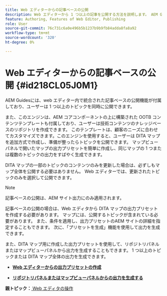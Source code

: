 ```yaml
---
title: Web エディターからの記事ベースの公開
description: Web エディターから 1 つ以上の記事を公開する方法を説明します。 AEM Guidesの DITA マップ内の 1 つ以上のトピックの出力を生成します。
feature: Authoring, Features of Web Editor, Publishing
role: User
source-git-commit: 76c731c6a0e496b5b1237b9b9fb84adda8fa8a92
workflow-type: tm+mt
source-wordcount: '320'
ht-degree: 0%

---
```


# Web エディターからの記事ベースの公開 {#id218CL05J0M1}

AEM Guidesには、web エディター内で統合された記事ベースの公開機能が付属しており、ユーザーは 1 つ以上のトピックを同時に公開できます。

また、このエンジンは、AEM コアコンポーネントの上に構築された OOTB コンテンツテンプレートも付属しており、ユーザーは技術コンテンツのナレッジベースのリポジトリを作成できます。 このテンプレートは、顧客のニーズに合わせてカスタマイズできます。このエンジンを使用すると、ユーザーは DITA マップを追加方式で作成し、準備が整ったらトピックを公開できます。 マップビューパネルで開いたマップの出力プリセットを簡単に作成し、同じマップの 1 つまたは複数のトピックの出力をすばやく生成できます。

DITA マップの一部のトピックのコンテンツのみを更新した場合は、必ずしもマップ全体を公開する必要はありません。 Web エディターでは、更新されたトピックのみを選択して公開できます。

>[!NOTE]
>
> 記事ベースの公開は、AEM サイト出力にのみ適用されます。

記事ベースの公開の場合は、Web エディタから DITA マップの出力プリセットを作成する必要があります。 マップには、公開するトピックが含まれている必要があります。 また、条件を適用し、出力プリセットのAEM サイトの詳細を指定することもできます。 次に、「プリセットを生成」機能を使用して出力を生成できます。

また、DITA マップ用に作成した出力プリセットを使用して、リポジトリパネルまたはマップビューパネルから出力を生成することもできます。 1 つ以上のトピックまたは DITA マップ全体の出力を生成できます。

- **[Web エディターからの出力プリセットの作成](web-editor-article-publishing-presets.md)**

- **[リポジトリパネルまたはマップビューパネルからの出力を生成する](web-editor-article-publishing-output.md)**


**親トピック：**[ Web エディタの操作 ](web-editor.md)
